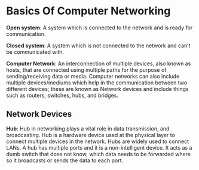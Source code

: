 # Basics Of Computer Networking

**Open system**: 
A system which is connected to the network and is ready for communication. 

**Closed system**: 
A system which is not connected to the network and can’t be communicated with.

**Computer Network**: 
An interconnection of multiple devices, also known as hosts, that are connected using multiple paths for the purpose of sending/receiving data or media. Computer networks can also include multiple devices/mediums which help in the communication between two different devices; these are known as Network devices and include things such as routers, switches, hubs, and bridges.

## Network Devices

**Hub**: Hub in networking plays a vital role in data transmission, and broadcasting. Hub is a hardware device used at the physical layer to connect multiple devices in the network. Hubs are widely used to connect LANs. A hub has multiple ports and it is a non-intelligent device. It acts as a dumb switch that does not know, which data needs to be forwarded where so it broadcasts or sends the data to each port. 


